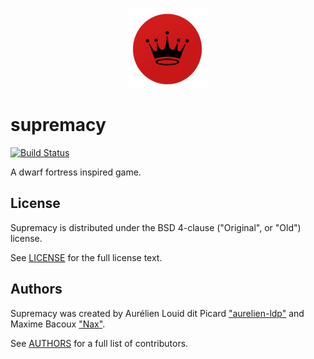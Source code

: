 <p align="center"><img src="data/Supremacy-128.png"/></p>

# supremacy

[![Build Status](https://travis-ci.org/DossierSansTitre/supremacy.svg?branch=travis)](https://travis-ci.org/DossierSansTitre/supremacy)

A dwarf fortress inspired game.

## License

Supremacy is distributed under the BSD 4-clause ("Original", or "Old")
license.

See [LICENSE](LICENSE) for the full license text.

## Authors

Supremacy was created by Aurélien Louid dit Picard
["aurelien-ldp"](https://github.com/aurelien-ldp) and Maxime Bacoux
["Nax"](https://github.com/Nax).

See [AUTHORS](AUTHORS) for a full list of contributors.
